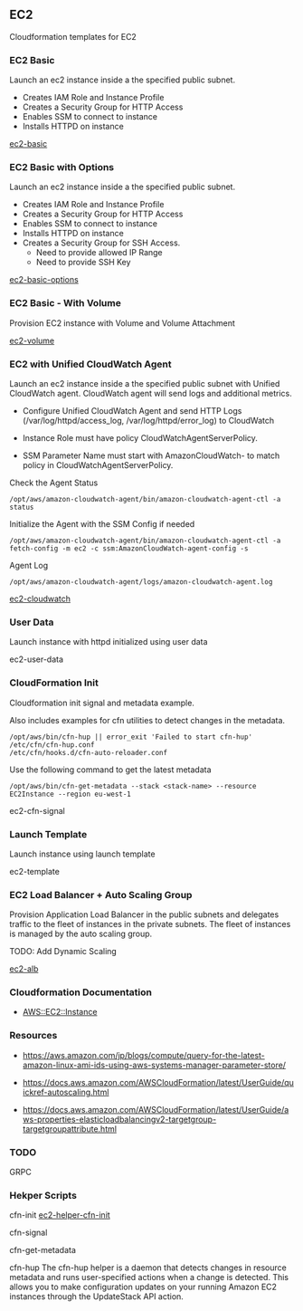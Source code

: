## EC2 

Cloudformation templates for EC2

### EC2 Basic

Launch an ec2 instance inside a the specified public subnet. 

- Creates IAM Role and Instance Profile
- Creates a Security Group for HTTP Access
- Enables SSM to connect to instance
- Installs HTTPD on instance

[ec2-basic](./ec2-basic.yaml)



### EC2 Basic with Options

Launch an ec2 instance inside a the specified public subnet. 

- Creates IAM Role and Instance Profile
- Creates a Security Group for HTTP Access
- Enables SSM to connect to instance
- Installs HTTPD on instance
- Creates a Security Group for SSH Access. 
    - Need to provide allowed IP Range
    - Need to provide SSH Key

[ec2-basic-options](./ec2-basic-options.yaml)

### EC2 Basic - With Volume

Provision EC2 instance with Volume and Volume Attachment

[ec2-volume](ec2-volume.yaml)

### EC2 with Unified CloudWatch Agent

Launch an ec2 instance inside a the specified public subnet with Unified CloudWatch agent.
CloudWatch agent will send logs and additional metrics.

- Configure Unified CloudWatch Agent and send HTTP Logs (/var/log/httpd/access_log, /var/log/httpd/error_log) to CloudWatch

- Instance Role must have policy CloudWatchAgentServerPolicy.
- SSM Parameter Name must start with AmazonCloudWatch- to match policy in CloudWatchAgentServerPolicy.


Check the Agent Status

```
/opt/aws/amazon-cloudwatch-agent/bin/amazon-cloudwatch-agent-ctl -a status
```

Initialize the Agent with the SSM Config if needed

```
/opt/aws/amazon-cloudwatch-agent/bin/amazon-cloudwatch-agent-ctl -a fetch-config -m ec2 -c ssm:AmazonCloudWatch-agent-config -s
```

Agent Log

```
/opt/aws/amazon-cloudwatch-agent/logs/amazon-cloudwatch-agent.log
```

[ec2-cloudwatch](ec2-cloudwatch.yaml)

### User Data

Launch instance with httpd initialized using user data

ec2-user-data

### CloudFormation Init

Cloudformation init signal and metadata example.

Also includes examples for cfn utilities to detect changes in the metadata.

```
/opt/aws/bin/cfn-hup || error_exit 'Failed to start cfn-hup'
/etc/cfn/cfn-hup.conf
/etc/cfn/hooks.d/cfn-auto-reloader.conf
```
Use the following command to get the latest metadata

```
/opt/aws/bin/cfn-get-metadata --stack <stack-name> --resource EC2Instance --region eu-west-1
```

ec2-cfn-signal

### Launch Template

Launch instance using launch template

ec2-template

### EC2 Load Balancer + Auto Scaling Group

Provision Application Load Balancer in the public subnets and delegates traffic to the fleet of instances in the private subnets. The fleet of instances is managed by the auto scaling group.

TODO: Add Dynamic Scaling

[ec2-alb](./ec2-alb.yaml)

### Cloudformation Documentation

- [AWS::EC2::Instance](https://docs.aws.amazon.com/AWSCloudFormation/latest/UserGuide/aws-properties-ec2-instance.html)


### Resources

- https://aws.amazon.com/jp/blogs/compute/query-for-the-latest-amazon-linux-ami-ids-using-aws-systems-manager-parameter-store/

- https://docs.aws.amazon.com/AWSCloudFormation/latest/UserGuide/quickref-autoscaling.html

- https://docs.aws.amazon.com/AWSCloudFormation/latest/UserGuide/aws-properties-elasticloadbalancingv2-targetgroup-targetgroupattribute.html

### TODO
GRPC





### Hekper Scripts

cfn-init
[ec2-helper-cfn-init](ec2-helper-cfn-init.yaml)

cfn-signal

cfn-get-metadata

cfn-hup
The cfn-hup helper is a daemon that detects changes in resource metadata and runs user-specified actions when a change is detected. This allows you to make configuration updates on your running Amazon EC2 instances through the UpdateStack API action.